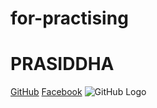 # for-practising
# PRASIDDHA
[GitHub](http://github.com)
[Facebook](http://facebook.com)
![GitHub Logo](/images/fact.jpg)
